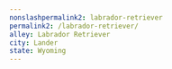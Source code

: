 ```yaml
---
﻿nonslashpermalink2: labrador-retriever
permalink2: /labrador-retriever/
alley: Labrador Retriever
city: Lander
state: Wyoming
---
```


